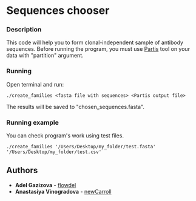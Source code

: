 # Sequences chooser

### Description

This code will help you to form clonal-independent sample of antibody sequences. Before running the program, you must use [Partis](https://github.com/psathyrella/partis) tool on your data with "partition" argument. 

### Running

Open terminal and run:
```
./create_families <fasta file with sequences> <Partis output file>
```
The results will be saved to "chosen_sequences.fasta". 

### Running example

You can check program's work using test files.
```
./create_families '/Users/Desktop/my_folder/test.fasta' '/Users/Desktop/my_folder/test.csv'
```

## Authors

* **Adel Gazizova** - [flowdel](https://github.com/flowdel)
* **Anastasiya Vinogradova** - [newCarroll](https://github.com/newCarroll)
